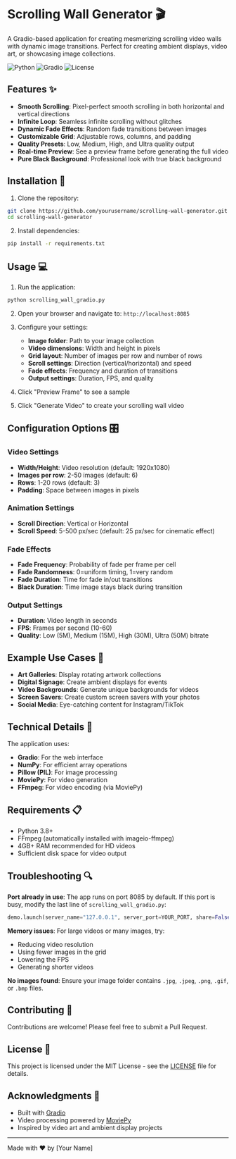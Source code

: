 # Scrolling Wall Generator 🎬

A Gradio-based application for creating mesmerizing scrolling video walls with dynamic image transitions. Perfect for creating ambient displays, video art, or showcasing image collections.

![Python](https://img.shields.io/badge/python-3.8+-blue.svg)
![Gradio](https://img.shields.io/badge/gradio-5.33+-orange.svg)
![License](https://img.shields.io/badge/license-MIT-green.svg)

## Features ✨

- **Smooth Scrolling**: Pixel-perfect smooth scrolling in both horizontal and vertical directions
- **Infinite Loop**: Seamless infinite scrolling without glitches
- **Dynamic Fade Effects**: Random fade transitions between images
- **Customizable Grid**: Adjustable rows, columns, and padding
- **Quality Presets**: Low, Medium, High, and Ultra quality output
- **Real-time Preview**: See a preview frame before generating the full video
- **Pure Black Background**: Professional look with true black background

## Installation 🚀

1. Clone the repository:
```bash
git clone https://github.com/yourusername/scrolling-wall-generator.git
cd scrolling-wall-generator
```

2. Install dependencies:
```bash
pip install -r requirements.txt
```

## Usage 💻

1. Run the application:
```bash
python scrolling_wall_gradio.py
```

2. Open your browser and navigate to: `http://localhost:8085`

3. Configure your settings:
   - **Image folder**: Path to your image collection
   - **Video dimensions**: Width and height in pixels
   - **Grid layout**: Number of images per row and number of rows
   - **Scroll settings**: Direction (vertical/horizontal) and speed
   - **Fade effects**: Frequency and duration of transitions
   - **Output settings**: Duration, FPS, and quality

4. Click "Preview Frame" to see a sample
5. Click "Generate Video" to create your scrolling wall video

## Configuration Options 🎛️

### Video Settings
- **Width/Height**: Video resolution (default: 1920x1080)
- **Images per row**: 2-50 images (default: 6)
- **Rows**: 1-20 rows (default: 3)
- **Padding**: Space between images in pixels

### Animation Settings
- **Scroll Direction**: Vertical or Horizontal
- **Scroll Speed**: 5-500 px/sec (default: 25 px/sec for cinematic effect)

### Fade Effects
- **Fade Frequency**: Probability of fade per frame per cell
- **Fade Randomness**: 0=uniform timing, 1=very random
- **Fade Duration**: Time for fade in/out transitions
- **Black Duration**: Time image stays black during transition

### Output Settings
- **Duration**: Video length in seconds
- **FPS**: Frames per second (10-60)
- **Quality**: Low (5M), Medium (15M), High (30M), Ultra (50M) bitrate

## Example Use Cases 🎨

- **Art Galleries**: Display rotating artwork collections
- **Digital Signage**: Create ambient displays for events
- **Video Backgrounds**: Generate unique backgrounds for videos
- **Screen Savers**: Create custom screen savers with your photos
- **Social Media**: Eye-catching content for Instagram/TikTok

## Technical Details 🔧

The application uses:
- **Gradio**: For the web interface
- **NumPy**: For efficient array operations
- **Pillow (PIL)**: For image processing
- **MoviePy**: For video generation
- **FFmpeg**: For video encoding (via MoviePy)

## Requirements 📋

- Python 3.8+
- FFmpeg (automatically installed with imageio-ffmpeg)
- 4GB+ RAM recommended for HD videos
- Sufficient disk space for video output

## Troubleshooting 🔍

**Port already in use**: The app runs on port 8085 by default. If this port is busy, modify the last line of `scrolling_wall_gradio.py`:
```python
demo.launch(server_name="127.0.0.1", server_port=YOUR_PORT, share=False)
```

**Memory issues**: For large videos or many images, try:
- Reducing video resolution
- Using fewer images in the grid
- Lowering the FPS
- Generating shorter videos

**No images found**: Ensure your image folder contains `.jpg`, `.jpeg`, `.png`, `.gif`, or `.bmp` files.

## Contributing 🤝

Contributions are welcome! Please feel free to submit a Pull Request.

## License 📄

This project is licensed under the MIT License - see the [LICENSE](LICENSE) file for details.

## Acknowledgments 🙏

- Built with [Gradio](https://gradio.app/)
- Video processing powered by [MoviePy](https://zulko.github.io/moviepy/)
- Inspired by video art and ambient display projects

---

Made with ❤️ by [Your Name]